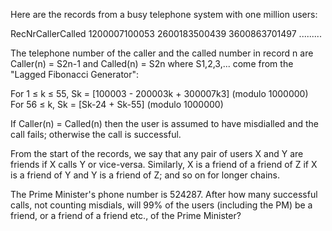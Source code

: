   <p>Here are the records from a busy telephone system with one million users:</p>        RecNrCallerCalled  1200007100053  2600183500439  3600863701497  .........      <p>The telephone number of the caller and the called number in record n are Caller(n) = S2n-1 and Called(n) = S2n where S1,2,3,... come from the "Lagged Fibonacci Generator":</p>    <p>For 1 &le; k &le; 55, Sk = [100003 - 200003k + 300007k3] (modulo 1000000)<br />  For 56 &le; k, Sk = [Sk-24 + Sk-55] (modulo 1000000)</p>    <p>If Caller(n) = Called(n) then the user is assumed to have misdialled and the call fails; otherwise the call is successful.</p>    <p>From the start of the records, we say that any pair of users X and Y are friends if X calls Y or vice-versa. Similarly, X is a friend of a friend of Z if X is a friend of Y and Y is a friend of Z; and so on for longer chains.</p>    <p>The Prime Minister's phone number is 524287. After how many successful calls, not counting misdials, will 99% of the users (including the PM) be a friend, or a friend of a friend etc., of the Prime Minister?</p>    